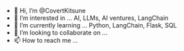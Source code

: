 - 👋 Hi, I’m @CovertKitsune
- 👀 I’m interested in ... AI, LLMs, AI ventures, LangChain 
- 🌱 I’m currently learning ... Python, LangChain, Flask, SQL
- 💞️ I’m looking to collaborate on ...
- 📫 How to reach me ...

<!---
CovertKitsune/CovertKitsune is a ✨ special ✨ repository because its `README.md` (this file) appears on your GitHub profile.
You can click the Preview link to take a look at your changes.
--->
